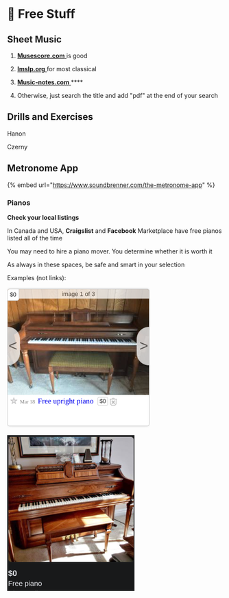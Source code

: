 # 💸 Free Stuff

## Sheet Music

1. [**Musescore.com** ](https://Musescore.com%20)is good 

2. [**Imslp.org** ](https://imslp.org)for most classical 

3. [**Music-notes.com** ](https://music-notes.com)\*\*\*\*

4. Otherwise, just search the title and add "pdf" at the end of your search

## Drills and Exercises

Hanon

Czerny



## Metronome App

{% embed url="https://www.soundbrenner.com/the-metronome-app" %}

### Pianos

**Check your local listings**

In Canada and USA, **Craigslist** and **Facebook** Marketplace have free pianos listed all of the time 

You may need to hire a piano mover. You determine whether it is worth it

As always in these spaces, be safe and smart in your selection

Examples \(not links\):

![](../.gitbook/assets/image%20%2837%29.png)

![](../.gitbook/assets/image%20%2835%29.png)

